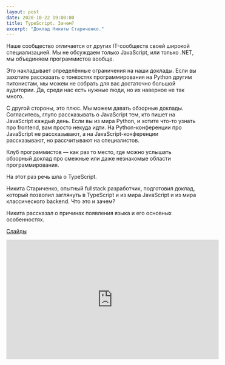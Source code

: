 ```yaml
---
layout: post
date: 2020-10-22 19:00:00
title: TypeScript. Зачем?
excerpt: "Доклад Никиты Стариченко."
---
```


Наше сообщество отличается от других IT-сообществ своей широкой специализацией. Мы не обсуждаем только JavaScript, или только .NET, мы объединяем программистов вообще.

Это накладывает определённые ограничения на наши доклады. Если вы захотите рассказать о тонкостях программирования на Python другим питонистам, мы можем не собрать для вас достаточно большой аудитории. Да, среди нас есть нужные люди, но их наверное не так много.

С другой стороны, это плюс. Мы можем давать обзорные доклады. Согласитесь, глупо рассказывать о JavaScript тем, кто пишет на JavaScript каждый день. Если вы из мира Python, и хотите что-то узнать про frontend, вам просто некуда идти. На Python-конференции про JavaScript не рассказывают, а на JavaScript-конференции рассказывают, но рассчитывают на специалистов.

Клуб программистов — как раз то место, где можно услышать обзорный доклад про смежные или даже незнакомые области программирования.

На этот раз речь шла о TypeScript.

Никита Стариченко, опытный fullstack разработчик, подготовил доклад, который позволил заглянуть в TypeScript и из мира JavaScript и из мира классического backend. Что это и зачем?

Никита рассказал о причинах появления языка и его основных особенностях.

[Слайды](/downloads/typescript.pdf)

<div class="video">
    <iframe width="560" height="315" src="https://www.youtube.com/embed/GUfuujA08mo" frameborder="0" allow="accelerometer; autoplay; clipboard-write; encrypted-media; gyroscope; picture-in-picture" allowfullscreen></iframe>
</div>
